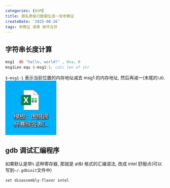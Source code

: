 ```yaml
---
categories: [ASM]
title: 报名表每行数据生成一张参赛证
createDate: '2025-08-26'
tags: 参赛证 请柬 邮件合并
---
```





## 字符串长度计算

```asm
msg1  db "hello, world!" , 0xa, 0
msg1Len equ $-msg1-1; calc len of str
```

`$-msg1-1` 表示当前位置的内存地址减去 msg1 的内存地址, 然后再减一(末尾的`\0`).
![enter description here](./images/1756689460357.png)








## gdb 调试汇编程序

如果默认是带`%` 这种寄存器, 那就是 at&t 格式的汇编语法, 改成 intel 舒服点(可以写到`~/.gdbinit`文件中)

```c
set disassembly-flavor intel
```